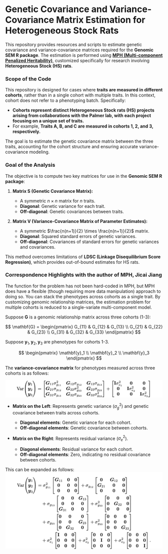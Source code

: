 # Genetic Covariance and Variance-Covariance Matrix Estimation for Heterogeneous Stock Rats

This repository provides resources and scripts to estimate genetic covariance and variance-covariance matrices required for the **Genomic SEM R package**. The estimation is performed using **[MPH (Multi-component Penalized Heritability)](https://pmc.ncbi.nlm.nih.gov/articles/PMC11093526/)**, customized specifically for research involving **Heterogeneous Stock (HS) rats**.

### Scope of the Code
This repository is designed for cases where **traits are measured in different cohorts**, rather than in a single cohort with multiple traits. In this context, cohort does not refer to a phenotyping batch. Specifically:
- **Cohorts represent distinct Heterogeneous Stock rats (HS) projects arising from collaborations with the Palmer lab, with each project focusing on a unique set of traits.**
- For example, **Traits A, B, and C are measured in cohorts 1, 2, and 3, respectively.**

The goal is to estimate the genetic covariance matrix between the three traits, accounting for the cohort structure and ensuring accurate variance-covariance modeling.

### Goal of the Analysis

The objective is to compute two key matrices for use in the **Genomic SEM R package**:

1. **Matrix S (Genetic Covariance Matrix):**
   - A symmetric $n \times n$ matrix for $n$ traits.
   - **Diagonal**: Genetic variance for each trait.
   - **Off-diagonal**: Genetic covariances between traits.

2. **Matrix V (Variance-Covariance Matrix of Parameter Estimates):**
   - A symmetric $\frac{n(n+1)}{2} \times \frac{n(n+1)}{2}$ matrix.
   - **Diagonal**: Squared standard errors of genetic variances.
   - **Off-diagonal**: Covariances of standard errors for genetic variances and covariances.

This method overcomes limitations of **LDSC (Linkage Disequilibrium Score Regression)**, which provides out-of-bound estimates for HS rats.

### Correspondence Highlights with the author of MPH, Jicai Jiang

The function for the problem has not been hard-coded in MPH, but MPH does have a flexible (though requiring more data manipulation) approach to doing so. You can stack the phenotypes across cohorts as a single trait. By customizing genomic relationship matrices, the estimation problem for multiple cohorts is reduced to a single-variate multi-component model.


Suppose **G** is a genomic relationship matrix across three cohorts (1-3):

$$
\mathbf{G} =
\begin{pmatrix}
G_{11} & G_{12} & G_{13} \\
G_{21} & G_{22} & G_{23} \\
G_{31} & G_{32} & G_{33}
\end{pmatrix}
$$

Suppose $\mathbf{y}_1, \mathbf{y}_2, \mathbf{y}_3$ are phenotypes for cohorts 1-3. 

$$
\begin{pmatrix} 
\mathbf{y}_1 \\ 
\mathbf{y}_2 \\ 
\mathbf{y}_3 
\end{pmatrix} 
$$

The **variance-covariance matrix** for phenotypes measured across three cohorts is as follows:

![Variance-Covariance Matrix](formula.jpg)

- **Matrix on the Left**: Represents genetic variance ($\sigma^2_g$) and genetic covariance between traits across cohorts.
  - **Diagonal elements**: Genetic variance for each cohort.
  - **Off-diagonal elements**: Genetic covariance between cohorts.

- **Matrix on the Right**: Represents residual variance ($\sigma^2_e$).
  - **Diagonal elements**: Residual variance for each cohort.
  - **Off-diagonal elements**: Zero, indicating no residual covariance between cohorts.

This can be expanded as follows:
![Expanded Variance-Covariance Matrix](expanded_formula.jpg)


